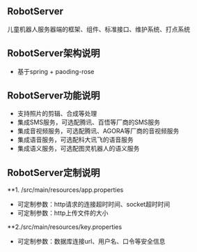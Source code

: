 ## RobotServer
儿童机器人服务器端的框架、组件、标准接口、维护系统、打点系统

## RobotServer架构说明
- 基于spring + paoding-rose

## RobotServer功能说明
- 支持照片的剪辑、合成等处理
- 集成SMS服务，可选配腾讯、百悟等厂商的SMS服务
- 集成音视频服务，可选配腾讯、AGORA等厂商的音视频服务
- 集成语音服务，可选配科大讯飞的语音服务
- 集成语义服务，可选配图灵机器人的语义服务

## RobotServer定制说明
**1. /src/main/resources/app.properties
- 可定制参数：http请求的连接超时时间、socket超时时间
- 可定制参数：http上传文件的大小

**2./src/main/resources/key.properties
- 可定制参数：数据库连接url、用户名、口令等安全信息



